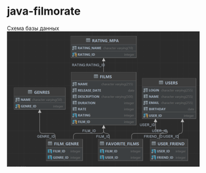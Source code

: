# java-filmorate
Схема базы данных
![Схема базы данных](https://github.com/AleksRULET/java-filmorate/blob/main/SchemaBD.png)

